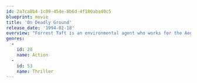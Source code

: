```yaml
---
id: 2a7ca8b4-1c09-454e-8b6d-4f180aba40c5
blueprint: movie
title: 'On Deadly Ground'
release_date: '1994-02-18'
overview: "Forrest Taft is an environmental agent who works for the Aegis Oil Company in Alaska. Aegis Oil's corrupt CEO, Michael Jennings, is the kind of person who doesn't care whether or not oil spills into the ocean or onto the land, just as long as it's making money for him."
genres:
  -
    id: 28
    name: Action
  -
    id: 53
    name: Thriller
---
```

